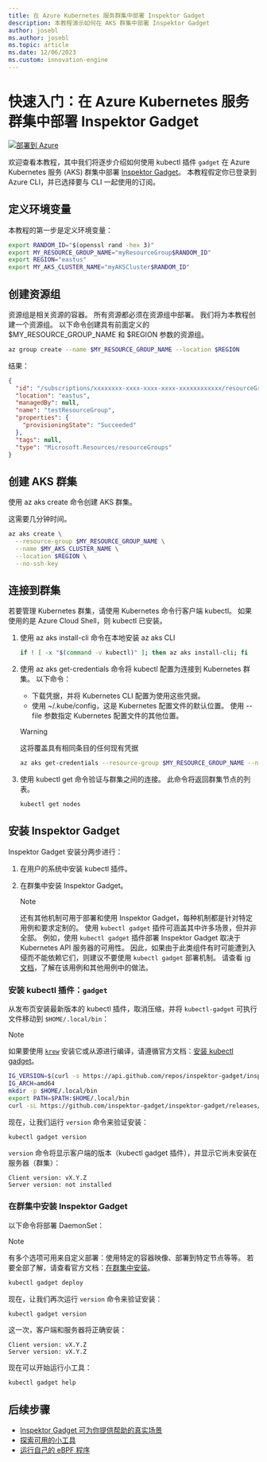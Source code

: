 ```yaml
---
title: 在 Azure Kubernetes 服务群集中部署 Inspektor Gadget
description: 本教程演示如何在 AKS 群集中部署 Inspektor Gadget
author: josebl
ms.author: josebl
ms.topic: article
ms.date: 12/06/2023
ms.custom: innovation-engine
---
```


# 快速入门：在 Azure Kubernetes 服务群集中部署 Inspektor Gadget

[![部署到 Azure](https://aka.ms/deploytoazurebutton)](https://go.microsoft.com/fwlink/?linkid=2262844)

欢迎查看本教程，其中我们将逐步介绍如何使用 kubectl 插件 `gadget` 在 Azure Kubernetes 服务 (AKS) 群集中部署 [Inspektor Gadget](https://www.inspektor-gadget.io/)。 本教程假定你已登录到 Azure CLI，并已选择要与 CLI 一起使用的订阅。

## 定义环境变量

本教程的第一步是定义环境变量：

```bash
export RANDOM_ID="$(openssl rand -hex 3)"
export MY_RESOURCE_GROUP_NAME="myResourceGroup$RANDOM_ID"
export REGION="eastus"
export MY_AKS_CLUSTER_NAME="myAKSCluster$RANDOM_ID"
```

## 创建资源组

资源组是相关资源的容器。 所有资源都必须在资源组中部署。 我们将为本教程创建一个资源组。 以下命令创建具有前面定义的 $MY_RESOURCE_GROUP_NAME 和 $REGION 参数的资源组。

```bash
az group create --name $MY_RESOURCE_GROUP_NAME --location $REGION
```

结果：

<!-- expected_similarity=0.3 -->
```JSON
{
  "id": "/subscriptions/xxxxxxxx-xxxx-xxxx-xxxx-xxxxxxxxxxxx/resourceGroups/myResourceGroup210",
  "location": "eastus",
  "managedBy": null,
  "name": "testResourceGroup",
  "properties": {
    "provisioningState": "Succeeded"
  },
  "tags": null,
  "type": "Microsoft.Resources/resourceGroups"
}
```

## 创建 AKS 群集

使用 az aks create 命令创建 AKS 群集。

这需要几分钟时间。

```bash
az aks create \
  --resource-group $MY_RESOURCE_GROUP_NAME \
  --name $MY_AKS_CLUSTER_NAME \
  --location $REGION \
  --no-ssh-key
```

## 连接到群集

若要管理 Kubernetes 群集，请使用 Kubernetes 命令行客户端 kubectl。 如果使用的是 Azure Cloud Shell，则 kubectl 已安装。

1. 使用 az aks install-cli 命令在本地安装 az aks CLI

    ```bash
    if ! [ -x "$(command -v kubectl)" ]; then az aks install-cli; fi
    ```

2. 使用 az aks get-credentials 命令将 kubectl 配置为连接到 Kubernetes 群集。 以下命令：
    - 下载凭据，并将 Kubernetes CLI 配置为使用这些凭据。
    - 使用 ~/.kube/config，这是 Kubernetes 配置文件的默认位置。 使用 --file 参数指定 Kubernetes 配置文件的其他位置。

    > [!WARNING]
    > 这将覆盖具有相同条目的任何现有凭据

    ```bash
    az aks get-credentials --resource-group $MY_RESOURCE_GROUP_NAME --name $MY_AKS_CLUSTER_NAME --overwrite-existing
    ```

3. 使用 kubectl get 命令验证与群集之间的连接。 此命令将返回群集节点的列表。

    ```bash
    kubectl get nodes
    ```

## 安装 Inspektor Gadget

Inspektor Gadget 安装分两步进行：

1. 在用户的系统中安装 kubectl 插件。
2. 在群集中安装 Inspektor Gadget。

    > [!NOTE]
    > 还有其他机制可用于部署和使用 Inspektor Gadget，每种机制都是针对特定用例和要求定制的。 使用 `kubectl gadget` 插件可涵盖其中许多场景，但并非全部。 例如，使用 `kubectl gadget` 插件部署 Inspektor Gadget 取决于 Kubernetes API 服务器的可用性。 因此，如果由于此类组件有时可能遭到入侵而不能依赖它们，则建议不要使用 `kubectl gadget` 部署机制。 请查看 [ig 文档](https://github.com/inspektor-gadget/inspektor-gadget/blob/main/docs/ig.md)，了解在该用例和其他用例中的做法。

### 安装 kubectl 插件：`gadget`

从发布页安装最新版本的 kubectl 插件，取消压缩，并将 `kubectl-gadget` 可执行文件移动到 `$HOME/.local/bin`：

> [!NOTE]
> 如果要使用 [`krew`](https://sigs.k8s.io/krew) 安装它或从源进行编译，请遵循官方文档：[安装 kubectl gadget](https://github.com/inspektor-gadget/inspektor-gadget/blob/main/docs/install.md#installing-kubectl-gadget)。

```bash
IG_VERSION=$(curl -s https://api.github.com/repos/inspektor-gadget/inspektor-gadget/releases/latest | jq -r .tag_name)
IG_ARCH=amd64
mkdir -p $HOME/.local/bin
export PATH=$PATH:$HOME/.local/bin
curl -sL https://github.com/inspektor-gadget/inspektor-gadget/releases/download/${IG_VERSION}/kubectl-gadget-linux-${IG_ARCH}-${IG_VERSION}.tar.gz  | tar -C $HOME/.local/bin -xzf - kubectl-gadget
```

现在，让我们运行 `version` 命令来验证安装：

```bash
kubectl gadget version
```

`version` 命令将显示客户端的版本（kubectl gadget 插件），并显示它尚未安装在服务器（群集）：

<!--expected_similarity="(?m)^Client version: v\d+\.\d+\.\d+$\n^Server version: not installed$"-->
```text
Client version: vX.Y.Z
Server version: not installed
```

### 在群集中安装 Inspektor Gadget

以下命令将部署 DaemonSet：

> [!NOTE]
> 有多个选项可用来自定义部署：使用特定的容器映像、部署到特定节点等等。 若要全部了解，请查看官方文档：[在群集中安装](https://github.com/inspektor-gadget/inspektor-gadget/blob/main/docs/install.md#installing-in-the-cluster)。

```bash
kubectl gadget deploy
```

现在，让我们再次运行 `version` 命令来验证安装：

```bash
kubectl gadget version
```

这一次，客户端和服务器将正确安装：

<!--expected_similarity="(?m)^Client version: v\d+\.\d+\.\d+$\n^Server version: v\d+\.\d+\.\d+$"-->
```text
Client version: vX.Y.Z
Server version: vX.Y.Z
```

现在可以开始运行小工具：

```bash
kubectl gadget help
```

<!--
## Clean Up

### Undeploy Inspektor Gadget

```bash
kubectl gadget undeploy
```

### Clean up Azure resources

When no longer needed, you can use `az group delete` to remove the resource group, cluster, and all related resources as follows. The `--no-wait` parameter returns control to the prompt without waiting for the operation to complete. The `--yes` parameter confirms that you wish to delete the resources without an additional prompt to do so.

```bash
az group delete --name $MY_RESOURCE_GROUP_NAME --no-wait --yes
```
-->

## 后续步骤
- [Inspektor Gadget 可为你提供帮助的真实场景](https://go.microsoft.com/fwlink/p/?linkid=2260402#use-cases)
- [探索可用的小工具](https://go.microsoft.com/fwlink/p/?linkid=2260070)
- [运行自己的 eBPF 程序](https://go.microsoft.com/fwlink/p/?linkid=2259865)
